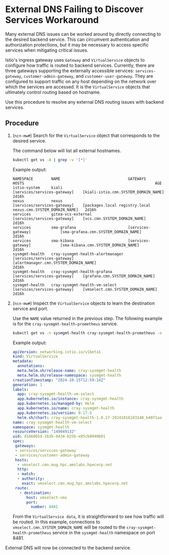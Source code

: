 # External DNS Failing to Discover Services Workaround

Many external DNS issues can be worked around by directly connecting to the desired backend service. This can circumvent authentication and authorization protections,
but it may be necessary to access specific services when mitigating critical issues.

Istio's ingress gateway uses `Gateway` and `VirtualService` objects to configure how traffic is routed to backend services. Currently, there are three gateways supporting the externally
accessible services: `services-gateway`, `customer-admin-gateway`, and `customer-user-gateway`. They are configured to support traffic on any host depending on the network over which the
services are accessed. It is the `VirtualService` objects that ultimately control routing based on hostname.

Use this procedure to resolve any external DNS routing issues with backend services.

## Procedure

1. (`ncn-mw#`) Search for the `VirtualService` object that corresponds to the desired service.

    The command below will list all external hostnames.

    ```bash
    kubectl get vs -A | grep -v '[*]'
    ```

    Example output:

    ```text
    NAMESPACE        NAME                              GATEWAYS                       HOSTS                                                          AGE
    istio-system     kiali                             [services/services-gateway]    [kiali-istio.cmn.SYSTEM_DOMAIN_NAME]                           2d16h
    nexus            nexus                             [services/services-gateway]    [packages.local registry.local nexus.cmn.SYSTEM_DOMAIN_NAME]   2d16h
    services         gitea-vcs-external                [services/services-gateway]    [vcs.cmn.SYSTEM_DOMAIN_NAME]                                   2d16h
    services         sma-grafana                       [services-gateway]             [sma-grafana.cmn.SYSTEM_DOMAIN_NAME]                           2d16h
    services         sma-kibana                        [services-gateway]             [sma-kibana.cmn.SYSTEM_DOMAIN_NAME]                            2d16h
    sysmgmt-health   cray-sysmgmt-health-alertmanager  [services/services-gateway]    [alertmanager.cmn.SYSTEM_DOMAIN_NAME]                          2d16h
    sysmgmt-health   cray-sysmgmt-health-grafana       [services/services-gateway]    [grafana.cmn.SYSTEM_DOMAIN_NAME]                               2d16h
    sysmgmt-health   cray-sysmgmt-health-vm-select     [services/services-gateway]    [vmselect.cmn.SYSTEM_DOMAIN_NAME]                              2d16h
    ```

1. (`ncn-mw#`) Inspect the `VirtualService` objects to learn the destination service and port.

    Use the `NAME` value returned in the previous step. The following example is for the `cray-sysmgmt-health-prometheus` service.

    ```bash
    kubectl get vs -n sysmgmt-health cray-sysmgmt-health-prometheus -o yaml
    ```

    Example output:

    ```yaml
    apiVersion: networking.istio.io/v1beta1
    kind: VirtualService
    metadata:
      annotations:
      meta.helm.sh/release-name: cray-sysmgmt-health
      meta.helm.sh/release-namespace: sysmgmt-health
    creationTimestamp: "2024-10-15T12:59:14Z"
    generation: 1
    labels:
      app: cray-sysmgmt-health-vm-select
      app.kubernetes.io/instance: cray-sysmgmt-health
      app.kubernetes.io/managed-by: Helm
      app.kubernetes.io/name: cray-sysmgmt-health
      app.kubernetes.io/version: 0.17.5
      helm.sh/chart: cray-sysmgmt-health-1.0.17-20241016103148_b40f1aa
    name: cray-sysmgmt-health-vm-select
    namespace: sysmgmt-health
    resourceVersion: "149049132"
    uid: d166065d-1b3b-4434-b25b-e95cb8940b01
   spec:
     gateways:
     - services/services-gateway
     - services/customer-admin-gateway
     hosts:
      - vmselect.cmn.mug.hpc.amslabs.hpecorp.net
      http:
      - match:
      - authority:
        exact: vmselect.cmn.mug.hpc.amslabs.hpecorp.net
     route:
       - destination:
          host: vmselect-vms
          port:
            number: 8481

    ```

    From the `VirtualService data`, it is straightforward to see how traffic will be routed. In this example, connections to `vmselect.cmn.SYSTEM_DOMAIN_NAME` will be routed to the
    `cray-sysmgmt-health-prometheus` service in the `sysmgmt-health` namespace on port 8481.

External DNS will now be connected to the backend service.
